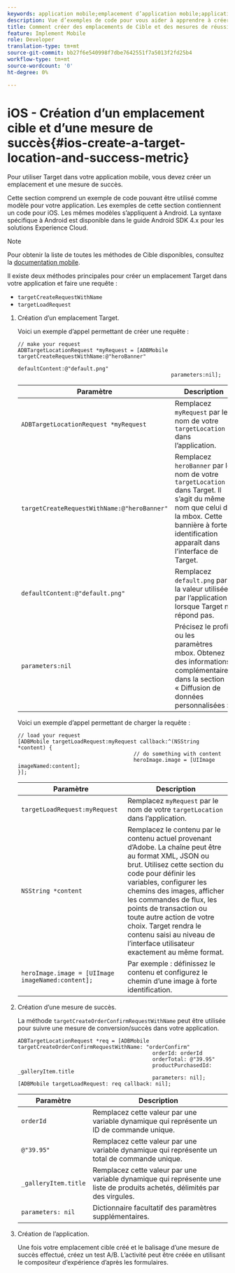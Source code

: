 ```yaml
---
keywords: application mobile;emplacement d’application mobile;application mobile target;emplacements des applications mobiles target;mesures de succès des applications mobiles
description: Vue d’exemples de code pour vous aider à apprendre à créer des emplacements et des mesures de réussite dans les applications iOS afin que vous puissiez utiliser Adobe Target pour personnaliser et optimiser votre application.
title: Comment créer des emplacements de Cible et des mesures de réussite dans une application iOS ?
feature: Implement Mobile
role: Developer
translation-type: tm+mt
source-git-commit: bb27f6e540998f7dbe7642551f7a5013f2fd25b4
workflow-type: tm+mt
source-wordcount: '0'
ht-degree: 0%

---
```



# iOS - Création d’un emplacement cible et d’une mesure de succès{#ios-create-a-target-location-and-success-metric}

Pour utiliser Target dans votre application mobile, vous devez créer un emplacement et une mesure de succès.

Cette section comprend un exemple de code pouvant être utilisé comme modèle pour votre application. Les exemples de cette section contiennent un code pour iOS. Les mêmes modèles s’appliquent à Android. La syntaxe spécifique à Android est disponible dans le guide [](https://experienceleague.adobe.com/docs/mobile-services/android/target-android/target-main.html)Android SDK 4.x pour les solutions Experience Cloud.

>[!NOTE]
>
>Pour obtenir la liste de toutes les méthodes de Cible disponibles, consultez la [documentation mobile](https://experienceleague.adobe.com/docs/mobile-services/ios/target-ios/c-target-methods.html).

Il existe deux méthodes principales pour créer un emplacement Target dans votre application et faire une requête :

* `targetCreateRequestWithName`
* `targetLoadRequest`

1. Création d’un emplacement Target.

   Voici un exemple d’appel permettant de créer une requête :

   ```
   // make your request 
   ADBTargetLocationRequest *myRequest = [ADBMobile targetCreateRequestWithName:@"heroBanner" 
                                                    defaultContent:@"default.png" 
                                                    parameters:nil];
   ```

   | Paramètre | Description |
   |---|---|
   | `ADBTargetLocationRequest *myRequest` | Remplacez `myRequest` par le nom de votre `targetLocation` dans l’application. |
   | `targetCreateRequestWithName:@"heroBanner"` | Remplacez `heroBanner` par le nom de votre `targetLocation` dans Target. Il s’agit du même nom que celui de la mbox. Cette bannière à forte identification apparaît dans l’interface de Target. |
   | `defaultContent:@"default.png"` | Remplacez `default.png` par la valeur utilisée par l’application lorsque Target ne répond pas. |
   | `parameters:nil` | Précisez le profil ou les paramètres mbox. Obtenez des informations complémentaires dans la section « Diffusion de données personnalisées ». |

   Voici un exemple d’appel permettant de charger la requête :

   ```
   // load your request 
   [ADBMobile targetLoadRequest:myRequest callback:^(NSString *content) { 
                                        // do something with content 
                                        heroImage.image = [UIImage imageNamed:content]; 
   }];
   ```

   | Paramètre | Description |
   |---|---|
   | `targetLoadRequest:myRequest` | Remplacez `myRequest` par le nom de votre `targetLocation` dans l’application. |
   | `NSString *content` | Remplacez le contenu par le contenu actuel provenant d’Adobe. La chaîne peut être au format XML, JSON ou brut. Utilisez cette section du code pour définir les variables, configurer les chemins des images, afficher les commandes de flux, les points de transaction ou toute autre action de votre choix. Target rendra le contenu saisi au niveau de l’interface utilisateur exactement au même format. |
   | `heroImage.image = [UIImage imageNamed:content];` | Par exemple : définissez le contenu et configurez le chemin d’une image à forte identification. |

1. Création d’une mesure de succès.

   La méthode `targetCreateOrderConfirmRequestWithName` peut être utilisée pour suivre une mesure de conversion/succès dans votre application.

   ```
   ADBTargetLocationRequest *req = [ADBMobile targetCreateOrderConfirmRequestWithName: "orderConfirm" 
                                              orderId: orderId 
                                              orderTotal: @"39.95" 
                                              productPurchasedId: _galleryItem.title 
                                              parameters: nil]; 
   [ADBMobile targetLoadRequest: req callback: nil];
   ```

   | Paramètre | Description |
   |---|---|
   | `orderId` | Remplacez cette valeur par une variable dynamique qui représente un ID de commande unique. |
   | `@"39.95"` | Remplacez cette valeur par une variable dynamique qui représente un total de commande unique. |
   | `_galleryItem.title` | Remplacez cette valeur par une variable dynamique qui représente une liste de produits achetés, délimités par des virgules. |
   | `parameters: nil` | Dictionnaire facultatif des paramètres supplémentaires. |

1. Création de l’application.

   Une fois votre emplacement cible créé et le balisage d’une mesure de succès effectué, créez un test A/B. L’activité peut être créée en utilisant le compositeur d’expérience d’après les formulaires.
